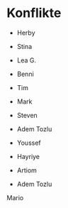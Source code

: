 # Konflikte

- Herby
- Stina
- Lea G. 
- Benni
- Tim
- Mark 
- Steven

- Adem Tozlu

 
- Youssef
- Hayriye
- Artiom
- Adem Tozlu

Mario


